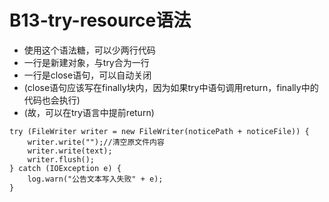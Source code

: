# B13-try-resource语法

* 使用这个语法糖，可以少两行代码
* 一行是新建对象，与try合为一行
* 一行是close语句，可以自动关闭
* (close语句应该写在finally块内，因为如果try中语句调用return，finally中的代码也会执行)
* (故，可以在try语言中提前return)

```
try (FileWriter writer = new FileWriter(noticePath + noticeFile)) {
    writer.write("");//清空原文件内容
    writer.write(text);
    writer.flush();
} catch (IOException e) {
    log.warn("公告文本写入失败" + e);
}
```